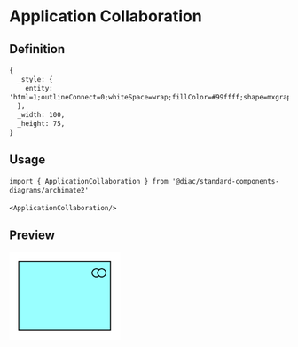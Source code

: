 # Application Collaboration

## Definition

```
{
  _style: { 
    entity: 'html=1;outlineConnect=0;whiteSpace=wrap;fillColor=#99ffff;shape=mxgraph.archimate.application;appType=collab',
  },
  _width: 100,
  _height: 75,
}
```

## Usage

```
import { ApplicationCollaboration } from '@diac/standard-components-diagrams/archimate2'

<ApplicationCollaboration/>
```

## Preview

<img src="./application-collaboration.png" width="200"/>
